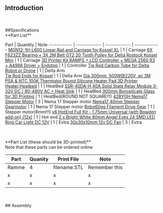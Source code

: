 ## Introduction

<br>
<br>
##Specifications

<br>
**Part List**

Part | Quantity | Note
------------ | ------------- | ------------- | -------------
[MGN12-1H-L600 Linear Rail and Carriage for Kossel XL](http://www.robotdigg.com/product/493) | 1 | Carriage
[6X F623ZZ Bearing + 3X 2M Belt GT2 20 Tooth Pulley for Delta Rostock Kossel Mini](http://www.ebay.com/itm/6X-F623ZZ-Bearing-3X-2M-Belt-GT2-20-Tooth-Pulley-for-Delta-Rostock-Kossel-Mini-/181794010563?hash=item2a53c475c3:g:XfQAAOSwyQtVmfvN) | 1 | Carriage
[3D Printer Kit RAMPS + LCD Controller + MEGA 2560 R3 + A4988 Driver + Endstop](http://www.ebay.com/itm/3D-Printer-Kit-RAMPS-LCD-Controller-MEGA-2560-R3-A4988-Driver-Endstop-/281466624053?hash=item4188b7d835:g:2qYAAOSwEppUO3Io) | 1 | Controller
[Tie Rod Carbon Tube for Delta Robot or Drone](http://www.robotdigg.com/product/453/Tie-Rod-Carbon-Tube-3*6mm-L300) | 1 | Delta Arm  
[Tie Rod Ends for Kossel](http://www.robotdigg.com/product/449/Tie-Rod-Ends-for-Kossel) | 1 | Delta Arm 
[Dia 300mm, 500W@220V, w/ 3M PSA & NTC 100K Thermistor,Round Silicone Heater Pad,3D Printer Heater,Heatbed](https://www.aliexpress.com/item/Dia-300mm-500W-220V-w-3M-PSA-NTC-100K-Thermistor-Round-Silicone-Heater-Pad-3D-Printer/32639585924.html?spm=2114.10010108.100009.3.WC4JWY&scm=1007.13482.37805.0&pvid=17de63e2-7892-47e8-a419-21b708d3f7a3&tpp=1) | 1 | HeatBed
[SSR-40DA-H 40A Solid State Relay Module 3-32V DC / 90-480V AC + Heat Sink](http://www.ebay.com/itm/SSR-40DA-H-40A-Solid-State-Relay-Module-3-32V-DC-90-480V-AC-Heat-Sink-/321057004160?hash=item4ac07d1a80:g:MCEAAOSw4shX4lC7) | 1 | HeatBed
[300mm Borosilicate Glass for 3D Printing](http://www.robotdigg.com/product/490/300mm-Borosilicate-Glass-for-3D-Printing) | 1 | HeatBed(ROUND NOT SQUARE!!!)
[42BYGH Nema17 Stepper Motor](http://www.robotdigg.com/product/241/0.9-step-angle-nema17-48mm-stepper) | 3 | Nema 17 Stepper motor
[Nema17 40mm Stepper Gearmotor](http://www.robotdigg.com/product/103/Nema17-40mm-Stepper-Gearmotor) | 1 | Nema 17 Stepper motor
[RobotDigg Filament Drive Gear](http://www.robotdigg.com/product/73) | 1 | Stepper motor(8mm!!!)
[v6 HotEnd Full Kit - 1.75mm Universal (with Bowden add-on) (12v)](http://e3d-online.com/E3D-v6/Full-Kit/v6-1.75mm-Universal-Bowden) | 1 | Hot end
[2 x Bright White 80mm Angel Eyes 24 SMD LED Ring Car Light DC 12V](http://www.ebay.com/itm/2-x-Bright-White-80mm-Angel-Eyes-24-SMD-LED-Ring-Car-Light-DC-12V-/400891720851?hash=item5d57023493:g:zRoAAOSwBLlVElmw&vxp=mtr) | 1 | Extra
[30x30x10mm 12v DC Fan](http://e3d-online.com/Electrical/Fans/30x30x10mm-12v-DC-Fan) | 3 | Extra

<br>
<br>
**Part List (these should be 3D-printed)**
<br>
Note that these parts can be ordered online

Part | Quanity | Print File | Note
------------ | ------------- | ------------- | -------------
Ramme | 4 | filename.STL | Remember this
x | x | x | x
x | x | x | x

<br>
<br>
## Assembly


